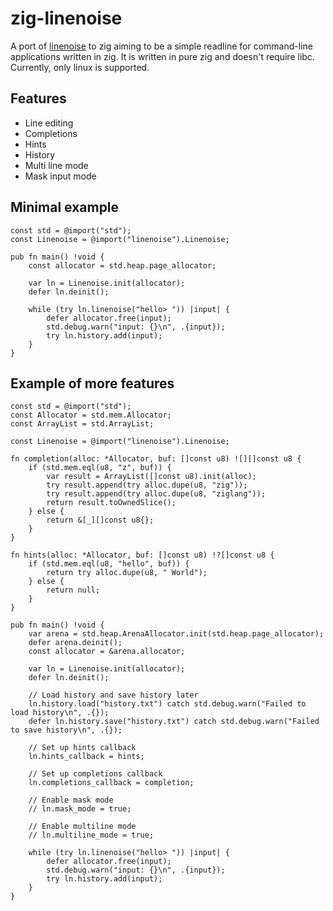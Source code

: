 # zig-linenoise

A port of [linenoise](https://github.com/antirez/linenoise) to zig
aiming to be a simple readline for command-line applications written
in zig. It is written in pure zig and doesn't require libc. Currently,
only linux is supported.

## Features

- Line editing
- Completions
- Hints
- History
- Multi line mode
- Mask input mode

## Minimal example

```zig
const std = @import("std");
const Linenoise = @import("linenoise").Linenoise;

pub fn main() !void {
    const allocator = std.heap.page_allocator;

    var ln = Linenoise.init(allocator);
    defer ln.deinit();

    while (try ln.linenoise("hello> ")) |input| {
        defer allocator.free(input);
        std.debug.warn("input: {}\n", .{input});
        try ln.history.add(input);
    }
}
```

## Example of more features

``` zig
const std = @import("std");
const Allocator = std.mem.Allocator;
const ArrayList = std.ArrayList;

const Linenoise = @import("linenoise").Linenoise;

fn completion(alloc: *Allocator, buf: []const u8) ![][]const u8 {
    if (std.mem.eql(u8, "z", buf)) {
        var result = ArrayList([]const u8).init(alloc);
        try result.append(try alloc.dupe(u8, "zig"));
        try result.append(try alloc.dupe(u8, "ziglang"));
        return result.toOwnedSlice();
    } else {
        return &[_][]const u8{};
    }
}

fn hints(alloc: *Allocator, buf: []const u8) !?[]const u8 {
    if (std.mem.eql(u8, "hello", buf)) {
        return try alloc.dupe(u8, " World");
    } else {
        return null;
    }
}

pub fn main() !void {
    var arena = std.heap.ArenaAllocator.init(std.heap.page_allocator);
    defer arena.deinit();
    const allocator = &arena.allocator;

    var ln = Linenoise.init(allocator);
    defer ln.deinit();

    // Load history and save history later
    ln.history.load("history.txt") catch std.debug.warn("Failed to load history\n", .{});
    defer ln.history.save("history.txt") catch std.debug.warn("Failed to save history\n", .{});

    // Set up hints callback
    ln.hints_callback = hints;

    // Set up completions callback
    ln.completions_callback = completion;

    // Enable mask mode
    // ln.mask_mode = true;

    // Enable multiline mode
    // ln.multiline_mode = true;

    while (try ln.linenoise("hello> ")) |input| {
        defer allocator.free(input);
        std.debug.warn("input: {}\n", .{input});
        try ln.history.add(input);
    }
}
```
